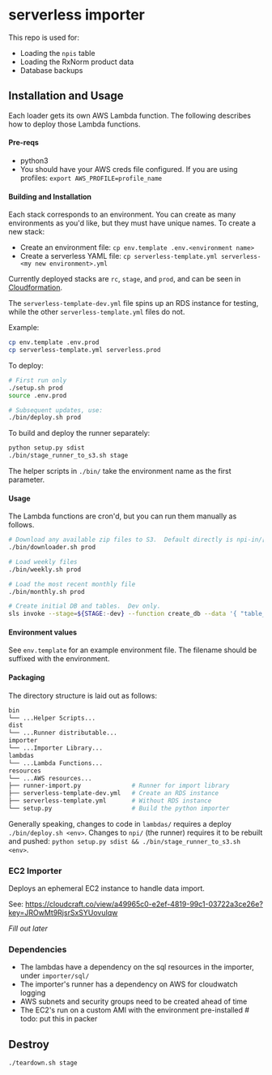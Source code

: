# serverless importer

This repo is used for:

* Loading the `npis` table
* Loading the RxNorm product data
* Database backups

## Installation and Usage

Each loader gets its own AWS Lambda function.  The following describes how to deploy those Lambda functions.

#### Pre-reqs

* python3
* You should have your AWS creds file configured.  If you are using profiles: `export AWS_PROFILE=profile_name`

#### Building and Installation

Each stack corresponds to an environment.  You can create as many environments as you'd like, but they must have unique names.  To create a new stack:

* Create an environment file: `cp env.template .env.<environment name>`
* Create a serverless YAML file: `cp serverless-template.yml serverless-<my new environment>.yml`

Currently deployed stacks are `rc`, `stage`, and `prod`, and can be seen in [Cloudformation](https://console.aws.amazon.com/cloudformation/home?region=us-east-1#/stacks?filteringText=&filteringStatus=active&viewNested=true&hideStacks=false).

The `serverless-template-dev.yml` file spins up an RDS instance for testing, while the other `serverless-template.yml` files do not.

Example:

```bash
cp env.template .env.prod
cp serverless-template.yml serverless.prod
```

To deploy:

```bash
# First run only
./setup.sh prod
source .env.prod

# Subsequent updates, use:
./bin/deploy.sh prod
```

To build and deploy the runner separately:

```bash
python setup.py sdist
./bin/stage_runner_to_s3.sh stage
```

The helper scripts in `./bin/` take the environment name as the first parameter.

#### Usage

The Lambda functions are cron'd, but you can run them manually as follows.

```bash
# Download any available zip files to S3.  Default directly is npi-in/[weekly|monthly]
./bin/downloader.sh prod

# Load weekly files
./bin/weekly.sh prod

# Load the most recent monthly file
./bin/monthly.sh prod

# Create initial DB and tables.  Dev only.
sls invoke --stage=${STAGE:-dev} --function create_db --data '{ "table_name": "'$npi_table_name'", "log_table_name": "'$npi_log_table_name'", "database": "'$db_schema'" }'
```

#### Environment values

See `env.template` for an example environment file.  The filename should be suffixed with the environment.

#### Packaging

The directory structure is laid out as follows:

```bash
bin
└── ...Helper Scripts...
dist
└── ...Runner distributable...
importer
└── ...Importer Library...
lambdas
└── ...Lambda Functions...
resources
└── ...AWS resources...
├── runner-import.py              # Runner for import library
├── serverless-template-dev.yml   # Create an RDS instance
├── serverless-template.yml       # Without RDS instance
└── setup.py                      # Build the python importer
```

Generally speaking, changes to code in `lambdas/` requires a deploy `./bin/deploy.sh <env>`.  Changes to 
`npi/` (the runner) requires it to be rebuilt and pushed: `python setup.py sdist && ./bin/stage_runner_to_s3.sh <env>`.

### EC2 Importer

Deploys an ephemeral EC2 instance to handle data import.

See: https://cloudcraft.co/view/a49965c0-e2ef-4819-99c1-03722a3ce26e?key=JROwMt9RjsrSxSYUovuIqw

_Fill out later_

### Dependencies

* The lambdas have a dependency on the sql resources in the importer, under `importer/sql/`
* The importer's runner has a dependency on AWS for cloudwatch logging
* AWS subnets and security groups need to be created ahead of time
* The EC2's run on a custom AMI with the environment pre-installed # todo: put this in packer

## Destroy

```bash
./teardown.sh stage
```
